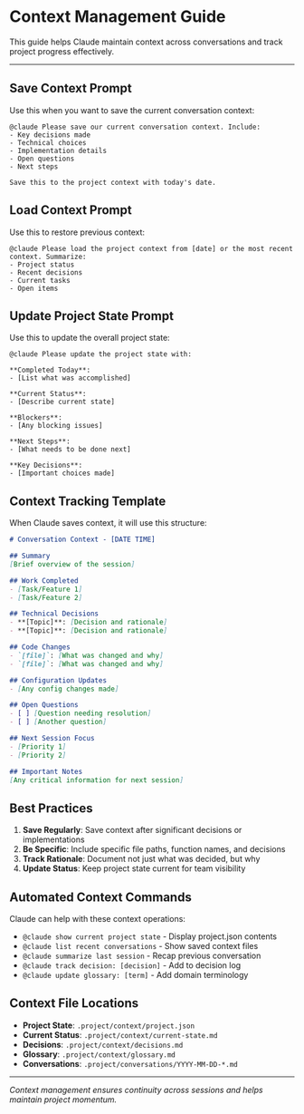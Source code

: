 # Context Management Guide

This guide helps Claude maintain context across conversations and track project progress effectively.

---

## Save Context Prompt

Use this when you want to save the current conversation context:

```
@claude Please save our current conversation context. Include:
- Key decisions made
- Technical choices
- Implementation details
- Open questions
- Next steps

Save this to the project context with today's date.
```

## Load Context Prompt

Use this to restore previous context:

```
@claude Please load the project context from [date] or the most recent context. Summarize:
- Project status
- Recent decisions
- Current tasks
- Open items
```

## Update Project State Prompt

Use this to update the overall project state:

```
@claude Please update the project state with:

**Completed Today**:
- [List what was accomplished]

**Current Status**:
- [Describe current state]

**Blockers**:
- [Any blocking issues]

**Next Steps**:
- [What needs to be done next]

**Key Decisions**:
- [Important choices made]
```

## Context Tracking Template

When Claude saves context, it will use this structure:

```markdown
# Conversation Context - [DATE TIME]

## Summary
[Brief overview of the session]

## Work Completed
- [Task/Feature 1]
- [Task/Feature 2]

## Technical Decisions
- **[Topic]**: [Decision and rationale]
- **[Topic]**: [Decision and rationale]

## Code Changes
- `[file]`: [What was changed and why]
- `[file]`: [What was changed and why]

## Configuration Updates
- [Any config changes made]

## Open Questions
- [ ] [Question needing resolution]
- [ ] [Another question]

## Next Session Focus
- [Priority 1]
- [Priority 2]

## Important Notes
[Any critical information for next session]
```

## Best Practices

1. **Save Regularly**: Save context after significant decisions or implementations
2. **Be Specific**: Include specific file paths, function names, and decisions
3. **Track Rationale**: Document not just what was decided, but why
4. **Update Status**: Keep project state current for team visibility

## Automated Context Commands

Claude can help with these context operations:

- `@claude show current project state` - Display project.json contents
- `@claude list recent conversations` - Show saved context files
- `@claude summarize last session` - Recap previous conversation
- `@claude track decision: [decision]` - Add to decision log
- `@claude update glossary: [term]` - Add domain terminology

## Context File Locations

- **Project State**: `.project/context/project.json`
- **Current Status**: `.project/context/current-state.md`
- **Decisions**: `.project/context/decisions.md`
- **Glossary**: `.project/context/glossary.md`
- **Conversations**: `.project/conversations/YYYY-MM-DD-*.md`

---

*Context management ensures continuity across sessions and helps maintain project momentum.*